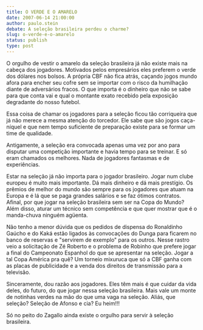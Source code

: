 ```yaml
---
title: O VERDE E O AMARELO
date: 2007-06-14 21:00:00
author: paulo.stein
debate: A seleção brasileira perdeu o charme?
slug: o-verde-e-o-amarelo
status: publish 
type: post
---
```


O orgulho de vestir o amarelo da seleção brasileira já não existe mais na cabeça dos jogadores. Motivados pelos empresários eles preferem o verde dos dólares nos bolsos. A própria CBF não fica atrás, caçando jogos mundo afora para encher seu cofre sem se importar com o risco da humilhação diante de adversários fracos. O que importa é o dinheiro que não se sabe para que conta vai e qual o montante exato recebido pela exposição degradante do nosso futebol.  
  
Essa coisa de chamar os jogadores para a seleção ficou tão corriqueira que já não merece a mesma atenção do torcedor. Ele sabe que são jogos caça-níquel e que nem tempo suficiente de preparação existe para se formar um time de qualidade.   
  
Antigamente, a seleção era convocada apenas uma vez por ano para disputar uma competição importante e havia tempo para se treinar. E só eram chamados os melhores. Nada de jogadores fantasmas e de experiências.  
  
Estar na seleção já não importa para o jogador brasileiro. Jogar num clube europeu é muito mais importante. Dá mais dinheiro e dá mais prestígio. Os prêmios de melhor do mundo são sempre para os jogadores que atuam na Europa e é lá que se paga grandes salários e se faz ótimos contratos. Afinal, por que jogar na seleção brasileira sem ser na Copa do Mundo? Além disso, aturar um técnico sem competência e que quer mostrar que é o manda-chuva ninguém agüenta.  
  
Não tenho a menor dúvida que os pedidos de dispensa do Ronaldinho Gaúcho e do Kaká estão ligados às convocações do Dunga para ficarem no banco de reservas e "servirem de exemplo" para os outros. Nesse rastro veio a solicitação de Zé Roberto e o problema de Robinho que prefere jogar a final do Campeonato Espanhol do que se apresentar na seleção. Jogar a tal Copa América pra quê? Um torneio mixuruca que só a CBF ganha com as placas de publicidade e a venda dos direitos de transmissão para a televisão.  
  
Sinceramente, dou razão aos jogadores. Eles têm mais é que cuidar da vida deles, do futuro, do que jogar nessa seleção brasileira. Mais vale um monte de notinhas verdes na mão do que uma vaga na seleção. Aliás, que seleção? Seleção de Afonso e cia? Eu heim!!!  
  
Só no peito do Zagallo ainda existe o orgulho para servir à seleção brasileira.
